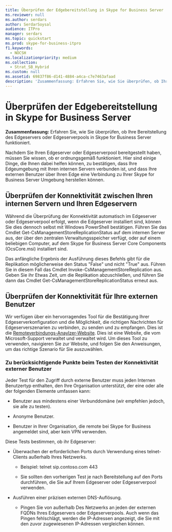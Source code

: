 ```yaml
---
title: Überprüfen der Edgebereitstellung in Skype for Business Server
ms.reviewer: null
ms.author: serdars
author: SerdarSoysal
audience: ITPro
manager: serdars
ms.topic: quickstart
ms.prod: skype-for-business-itpro
f1.keywords:
  - NOCSH
ms.localizationpriority: medium
ms.collection:
  - Strat_SB_Hybrid
ms.custom: null
ms.assetid: 69837f86-d141-4884-a4ca-c7e7463afaad
description: 'Zusammenfassung: Erfahren Sie, wie Sie überprüfen, ob Ihre Bereitstellung des Edgeservers oder Edgeserverpools in Skype for Business Server funktioniert.'
---
```


# <a name="validate-your-edge-deployment-in-skype-for-business-server"></a>Überprüfen der Edgebereitstellung in Skype for Business Server
 
**Zusammenfassung:** Erfahren Sie, wie Sie überprüfen, ob Ihre Bereitstellung des Edgeservers oder Edgeserverpools in Skype for Business Server funktioniert.
  
Nachdem Sie Ihren Edgeserver oder Edgeserverpool bereitgestellt haben, müssen Sie wissen, ob er ordnungsgemäß funktioniert. Hier sind einige Dinge, die Ihnen dabei helfen können, zu bestätigen, dass Ihre Edgeumgebung mit Ihren internen Servern verbunden ist, und dass Ihre externen Benutzer über Ihren Edge eine Verbindung zu Ihrer Skype for Business Server Umgebung herstellen können.
  
## <a name="verify-connectivity-between-your-internal-servers-and-your-edge-servers"></a>Überprüfen der Konnektivität zwischen Ihren internen Servern und Ihren Edgeservern

Während die Überprüfung der Konnektivität automatisch im Edgeserver oder Edgeserverpool erfolgt, wenn die Edgeserver installiert sind, können Sie dies dennoch selbst mit Windows PowerShell bestätigen. Führen Sie das Cmdlet Get-CsManagementStoreReplicationStatus auf dem internen Server aus, der über den zentralen Verwaltungsspeicher verfügt, oder auf einem beliebigen Computer, auf dem Skype for Business Server Core Components (OcsCore.msi) installiert sind.
  
Das anfängliche Ergebnis der Ausführung dieses Befehls gibt für die Replikation möglicherweise den Status "False" und nicht "True" aus. Führen Sie in diesem Fall das Cmdlet Invoke-CsManagementStoreReplication aus. Geben Sie ihr Etwas Zeit, um die Replikation abzuschließen, und führen Sie dann das Cmdlet Get-CsManagementStoreReplicationStatus erneut aus.
  
## <a name="verify-connectivity-for-your-external-users"></a>Überprüfen der Konnektivität für Ihre externen Benutzer

Wir verfügen über ein hervorragendes Tool für die Bestätigung Ihrer Edgeserverkonfiguration und die Möglichkeit, die richtigen Nachrichten für Edgeserverszenarien zu verbinden, zu senden und zu empfangen. Dies ist die [Remoteverbindungs-Anaylzer-Website](https://testconnectivity.microsoft.com/). Dies ist eine Website, die vom Microsoft-Support verwaltet und verwaltet wird. Um dieses Tool zu verwenden, navigieren Sie zur Website, und folgen Sie den Anweisungen, um das richtige Szenario für Sie auszuwählen.
  
### <a name="things-to-consider-when-testing-external-user-connectivity"></a>Zu berücksichtigende Punkte beim Testen der Konnektivität externer Benutzer

Jeder Test für den Zugriff durch externe Benutzer muss jeden Internen Benutzertyp enthalten, den Ihre Organisation unterstützt, der eine oder alle der folgenden Elemente umfassen kann:
  
- Benutzer aus mindestens einer Verbunddomäne (wir empfehlen jedoch, sie alle zu testen).
    
- Anonyme Benutzer.
    
- Benutzer in Ihrer Organisation, die remote bei Skype for Business angemeldet sind, aber kein VPN verwenden.
    
Diese Tests bestimmen, ob ihr Edgeserver:
  
- Überwachen der erforderlichen Ports durch Verwendung eines telnet-Clients außerhalb Ihres Netzwerks.
    
  - Beispiel: telnet sip.contoso.com 443
    
  - Sie sollten den vorherigen Test je nach Bereitstellung auf den Ports durchführen, die Sie auf Ihrem Edgeserver oder Edgeserverpool verwenden.
    
- Ausführen einer präzisen externen DNS-Auflösung.
    
  - Pingen Sie von außerhalb Des Netzwerks an jeden der externen FQDNs Ihres Edgeservers oder Edgeserverpools. Auch wenn das Pingen fehlschlägt, werden die IP-Adressen angezeigt, die Sie mit den zuvor zugewiesenen IP-Adressen vergleichen können.
    

